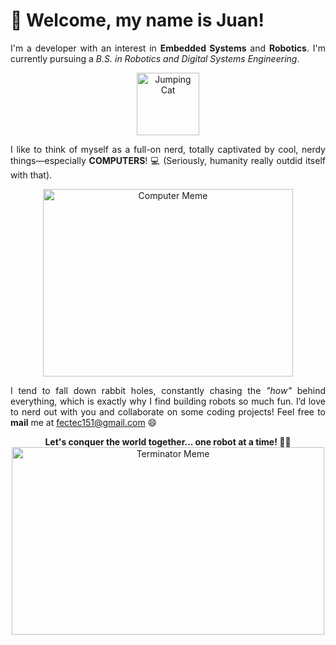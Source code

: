 # 👋 Welcome, my name is Juan!

<p align="justify">I'm a developer with an interest in <strong>Embedded Systems</strong> and <strong>Robotics</strong>. I'm currently pursuing a <i>B.S. in Robotics and Digital Systems Engineering</i>.</p>

<p align="center">
  <img src="https://media.tenor.com/CnP64S7lszwAAAAi/meme-cat-cat-meme.gif" alt="Jumping Cat" width="100" height="100"/>
</p>

<p align="justify">I like to think of myself as a full-on nerd, totally captivated by cool, nerdy things—especially <strong>COMPUTERS</strong>! 💻 (Seriously, humanity really outdid itself with that).</p>
  
<p align="center">
  <img src="https://github.com/user-attachments/assets/fc485b9f-8dcb-4363-bac2-03ba785214e5" alt="Computer Meme" width="400" height="300"/>
</p>

<p align="justify">I tend to fall down rabbit holes, constantly chasing the <i>"how"</i> behind everything, which is exactly why I find building robots so much fun. I’d love to nerd out with you and collaborate on some coding projects! Feel free to <strong>mail</strong> me at <a href="mailto:fectec151@gmail.com">fectec151@gmail.com</a> 😄</p>

<p align="center">
  <strong>Let's conquer the world together... one robot at a time! 💪🤖</strong>
  <br />
  <img src="https://i.giphy.com/media/v1.Y2lkPTc5MGI3NjExendncmZqeDIyeWdhdDI0YTBsZzQ3d2R2MG01MmltdjNzOGVnMmo4dCZlcD12MV9pbnRlcm5hbF9naWZfYnlfaWQmY3Q9Zw/IZY2SE2JmPgFG/giphy.gif" alt="Terminator Meme" width="500" height="300"/>
</p>
